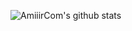 ![AmiiirCom's github stats](https://github-readme-stats.vercel.app/api?username=AmiiirCom&show_icons=true&theme=tokyonight)
